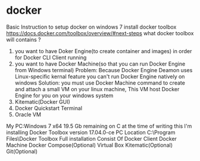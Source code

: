# docker
Basic Instruction to setup docker on windows 7
install docker toolbox https://docs.docker.com/toolbox/overview/#next-steps
what docker toolbox will contains ?
1. you want to have Doker Engine(to create container and images) in order for Docker CLI Client running
2. you want to have Docker Machine(so that you can run Docker Engine from Windows terminal)
Problem: Because Docker Engine Deamon uses Linux-specific kernal feature you can't run Docker Engine natively on windows
Solution: you must use Docker Machine command to create and attach a small VM on your linux machine, This VM host Docker Engine for you on your windows system
3. Kitematic(Docker GUI)
4. Docker Quickstart Terminal
5. Oracle VM

My PC:Windows 7 x64
19.5 Gb remaining on C
at the time of writing this I'm installing Docker Toolbox version 17.04.0-ce
PC Location C:\Program Files\Docker Toolbox
Full installation Consist Of
Docker Client
Docker Machine
Docker Compose(Optional)
Virtual Box
Kitematic(Optional)
Git(Optional)


